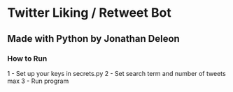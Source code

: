# Twitter Liking / Retweet Bot
## Made with Python by Jonathan Deleon

### How to Run
1 - Set up your keys in secrets.py
2 - Set search term and number of tweets max
3 - Run program 